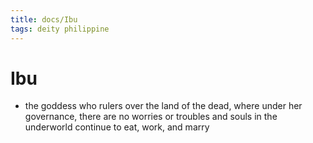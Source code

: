 ```yaml
---
title: docs/Ibu
tags: deity philippine
---
```


# Ibu
- the goddess who rulers over the land of the dead, where under her governance, there are no worries or troubles and souls in the underworld continue to eat, work, and marry
